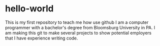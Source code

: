 # hello-world
This is my first repository to teach me how use github
I am a computer programmer with a bachelor's degree from Bloomsburg University in PA. I am making this git to make several projects to show potential employers that I have experience writing code.

